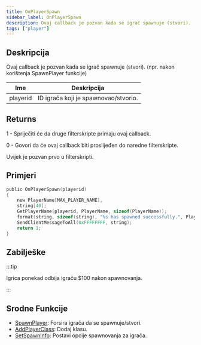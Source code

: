 ```yaml
---
title: OnPlayerSpawn
sidebar_label: OnPlayerSpawn
description: Ovaj callback je pozvan kada se igrač spawnuje (stvori).
tags: ["player"]
---
```


## Deskripcija

Ovaj callback je pozvan kada se igrač spawnuje (stvori). (npr. nakon korištenja SpawnPlayer funkcije)

| Ime      | Deskripcija                          |
| -------- | ------------------------------------ |
| playerid | ID igrača koji je spawnovao/stvorio. |

## Returns

1 - Spriječiti će da druge filterskripte primaju ovaj callback.

0 - Govori da će ovaj callback biti proslijeđen do naredne filterskripte.

Uvijek je pozvan prvo u filterskripti.

## Primjeri

```c
public OnPlayerSpawn(playerid)
{
    new PlayerName[MAX_PLAYER_NAME],
    string[40];
    GetPlayerName(playerid, PlayerName, sizeof(PlayerName));
    format(string, sizeof(string), "%s has spawned successfully.", PlayerName);
    SendClientMessageToAll(0xFFFFFFFF, string);
    return 1;
}
```

## Zabilješke

:::tip

Igrica ponekad odbija igraču \$100 nakon spawnovanja.

:::

## Srodne Funkcije

- [SpawnPlayer](../functions/SpawnPlayer.md): Forsira igrača da se spawnuje/stvori.
- [AddPlayerClass](../functions/AddPlayerClass.md): Dodaj klasu.
- [SetSpawnInfo](../functions/SetSpawnInfo.md): Postavi opcije spawnovanja za igrača.
